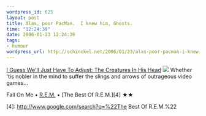```yaml
--- 
wordpress_id: 625
layout: post
title: Alas, poor PacMan.  I knew him, Ghosts.
time: "12:24:39"
date: 2006-01-23 12:24:39
tags: 
- humour
wordpress_url: http://schinckel.net/2006/01/23/alas-poor-pacman-i-knew-him-ghosts/
---
```

[I Guess We'll Just Have To Adjust: The Creatures In His Head][1] ![][2] Whether 'tis nobler in the mind to suffer the slings and arrows of outrageous video games… 

Fall On Me • [R.E.M.][3] • [The Best Of R.E.M.][4] ★★

   [1]: http://adjust.blogspot.com/2006/01/creatures-in-his-head.html
   [2]: /images/pac.0.jpg
   [3]: http://www.google.com/search?q=%22R.E.M.%22
   [4]: http://www.google.com/search?q=%22The Best Of R.E.M.%22

